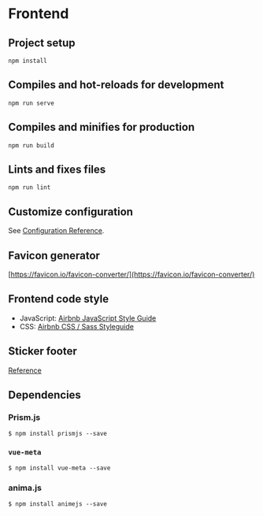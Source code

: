 # Frontend

## Project setup

```
npm install
```

## Compiles and hot-reloads for development

```
npm run serve
```

## Compiles and minifies for production

```
npm run build
```

## Lints and fixes files

```
npm run lint
```

## Customize configuration

See [Configuration Reference](https://cli.vuejs.org/config/).

## Favicon generator

[https://favicon.io/favicon-converter/](https://favicon.io/favicon-converter/)

## Frontend code style

- JavaScript: [Airbnb JavaScript Style Guide](https://github.com/airbnb/javascript)
- CSS: [Airbnb CSS / Sass Styleguide](https://github.com/airbnb/css)

## Sticker footer

[Reference](https://matthewjamestaylor.com/bottom-footer)

## Dependencies

### Prism.js

```shell
$ npm install prismjs --save
```

### `vue-meta`

```shell
$ npm install vue-meta --save
```

### anima.js

```shell
$ npm install animejs --save
```
